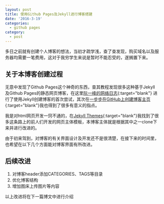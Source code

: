 ```yaml
---
layout: post
title: 使用Github Pages及Jekyll进行博客搭建
date: '2016-3-19'
categories:
  - github pages
category:
  - post
---
```


多日之前就有创建个人博客的想法，当初才疏学浅，查了查发现，购买域名以及服务器均需要一笔费用，这对于我穷学生来说是暂时不能忍受的，遂搁置下来。

## 关于本博客创建过程

无意中发现了Github Pages这个神奇的东西，查其教程发现很多这种基于Jekyll及Github Pages的静态网页博客，在这里[阮一峰的网络日志](http://www.ruanyifeng.com/blog/2012/08/blogging_with_jekyll.html){:target="blank"} 进行了使用Jekyll创建博客的首次尝试，其次在[一步步在GitHub上创建博客主页](http://www.pchou.info/web-build/2014/07/04/build-github-blog-page-08.html){:target="blank"}我也得到了很多有意义的指点。

我是对html网页开发一窍不通的，在[Jekyll Themes](http://jekyllthemes.org/){:target="blank"}我找到了很多这条路上的前人们开发的网页主体模板，本博客主体就是根据其中之一clone下来并进行改进的。

由于初来驾到，对博客的有关界面设计及开发还不是很清楚，在接下来的时间里，也希望在以下几个方面能对博客界面有所改进。

## 后续改进

1. 对博客header添加CATEGORIES、TAGS等目录
2. 优化博客结构
3. 增加图床上传图片等内容

以上改进将在下一篇博文中进行介绍
